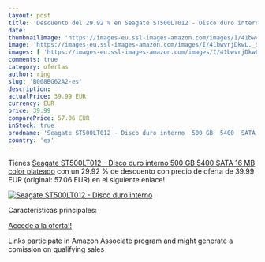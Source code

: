 ```yaml
---
layout: post
title: 'Descuento del 29.92 % en Seagate ST500LT012 - Disco duro interno '
date: 
thumbnailImage: 'https://images-eu.ssl-images-amazon.com/images/I/41bwvrjDkwL._SL200_.jpg'
image: 'https://images-eu.ssl-images-amazon.com/images/I/41bwvrjDkwL._SL200_.jpg'
images: [ 'https://images-eu.ssl-images-amazon.com/images/I/41bwvrjDkwL._SL200_.jpg' ]
comments: true
category: ofertas
author: ring
slug: 'B008BG62A2-es'
description:
actualPrice: 39.99 EUR
currency: EUR
price: 39.99
comparePrice: 57.06 EUR
inStock: true
prodname: 'Seagate ST500LT012 - Disco duro interno  500 GB  5400  SATA  16 MB  color plateado'
country: 'es'
---
```


Tienes [Seagate ST500LT012 - Disco duro interno  500 GB  5400  SATA  16 MB  color plateado](https://www.amazon.es/dp/B008BG62A2/?tag=tolees-21) con un 29.92 % de descuento con precio de oferta de 39.99 EUR (original: 57.06 EUR) en el siguiente enlace!

[![Seagate ST500LT012 - Disco duro interno ](https://images-eu.ssl-images-amazon.com/images/I/41bwvrjDkwL._SL200_.jpg)](https://www.amazon.es/dp/B008BG62A2/?tag=tolees-21)

Características principales:


[Accede a la oferta!!](https://www.amazon.es/dp/B008BG62A2/?tag=tolees-21)

Links participate in Amazon Associate program and might generate a comission on qualifying sales


